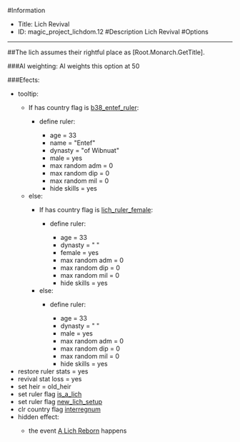 #Information
 - Title: Lich Revival
 - ID: magic_project_lichdom.12
#Description
Lich Revival
#Options

___
##The lich assumes their rightful place as [Root.Monarch.GetTitle].

###AI weighting:
AI weights this option at 50


###Efects:<ul><li>tooltip:</li><ul><li>If has country flag is [b38_entef_ruler](../flags/b38_entef_ruler.md):</li><ul><li>define ruler:</li><ul><li>age = 33</li><li>name = "Entef"</li><li>dynasty = "of Wibnuat"</li><li>male = yes</li><li>max random adm = 0</li><li>max random dip = 0</li><li>max random mil = 0</li><li>hide skills = yes</li></ul></ul><li>else:</li><ul><li>If has country flag is [lich_ruler_female](../flags/lich_ruler_female.md):</li><ul><li>define ruler:</li><ul><li>age = 33</li><li>dynasty = " "</li><li>female = yes</li><li>max random adm = 0</li><li>max random dip = 0</li><li>max random mil = 0</li><li>hide skills = yes</li></ul></ul><li>else:</li><ul><li>define ruler:</li><ul><li>age = 33</li><li>dynasty = " "</li><li>male = yes</li><li>max random adm = 0</li><li>max random dip = 0</li><li>max random mil = 0</li><li>hide skills = yes</li></ul></ul></ul></ul><li>restore ruler stats = yes</li><li>revival stat loss = yes</li><li>set heir = old_heir</li><li>set ruler flag [is_a_lich](../flags/is_a_lich.md)</li><li>set ruler flag [new_lich_setup](../flags/new_lich_setup.md)</li><li>clr country flag [interregnum](../flags/interregnum.md)</li><li>hidden effect:</li><ul><li>the event [A Lich Reborn](../events/a_lich_reborn.md) happens</li></ul></ul>
